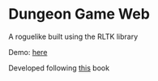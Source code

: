 # Dungeon Game Web

A roguelike built using the RLTK library

Demo: [here](http://dungeon-game-web.s3-website-us-east-1.amazonaws.com/)

Developed following [this](http://bfnightly.bracketproductions.com/rustbook/chapter_0.html) book